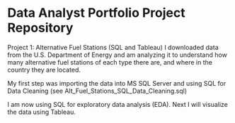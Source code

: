 # Data Analyst Portfolio Project Repository

Project 1: Alternative Fuel Stations (SQL and Tableau)
I downloaded data from the U.S. Department of Energy and am analyzing it to understand how many alternative fuel stations of each type there are, and where in the country they are located.

My first step was importing the data into MS SQL Server and using SQL for Data Cleaning (see Alt_Fuel_Stations_SQL_Data_Cleaning.sql)

I am now using SQL for exploratory data analysis (EDA).
Next I will visualize the data using Tableau.
